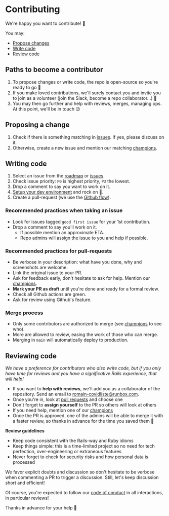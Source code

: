 # Contributing

We're happy you want to contribute! 💜

You may:

- [Propose changes](#proposing-a-change)
- [Write code](#writing-code)
- [Review code](#reviewing-code)

## Paths to become a contributor

1. To propose changes or write code, the repo is open-source so you're ready to go 🚀
1. If you make loved contributions, we'll surely contact you and invite you to join as a volunteer (join the Slack, become a repo collaborator...) 💪
1. You may then go further and help with reviews, merges, managing ops. At this point, we'll be in touch 😉

## Proposing a change

1. Check if there is something matching in [issues](https://github.com/hostolab/covidliste/issues). If yes, please discuss on it.
2. Otherwise, create a new issue and mention our matching [champions](champions.md).

## Writing code

1. Select an issue from the [roadmap](https://github.com/hostolab/covidliste/projects/1) or [issues](https://github.com/hostolab/covidliste/issues).
2. Check issue priority: `P0` is highest priority, `P3` the lowest.
3. Drop a comment to say you want to work on it.
4. [Setup your dev environment](developing.md) and rock on 🎸.
5. Create a pull-request (we use the [Github flow](https://guides.github.com/introduction/flow/)).

### Recommended practices when taking an issue

- Look for issues tagged `good first issue` for your 1st contribution.
- Drop a comment to say you'll work on it.
  - If possible mention an approximate ETA.
  - Repo admins will assign the issue to you and help if possible.

### Recommended practices for pull-requests

- Be verbose in your description: what have you done, why and screenshots are welcome.
- Link the original issue to your PR.
- Ask for feedback early, don't hesitate to ask for help. Mention our [champions](champions.md).
- **Mark your PR as draft** until you're done and ready for a formal review.
- Check all Github actions are green.
- Ask for review using Github's feature.

### Merge process

- Only some contributors are authorized to merge (see [champions](./champions.md) to see who).
- More are allowed to review, easing the work of those who can merge.
- Merging in `main` will automatically deploy to production.

## Reviewing code

_We have a preference for contributors who also write code, but if you only have time for reviews and you have a significative Rails experience, that will help!_

- If you want to **help with reviews**, we'll add you as a collaborator of the repository. Send an email to [romain-covidliste@runbox.com](mailto:romain-covidliste@runbox.com).
- Once you're in, look at [pull requests](https://github.com/hostolab/covidliste/pulls) and choose one
- Don't forget to **assign yourself** to the PR so others will look at others
- If you need help, mention one of our [champions](./champions.md)
- Once the PR is approved, one of the admins will be able to merge it with a faster review, so thanks in advance for the time you saved them 🙏

**Review guidelines**

- Keep code consistent with the Rails-way and Ruby idioms
- Keep things simple: this is a time-limited project so no need for tech perfection, over-engineering or extraneous features
- Never forget to check for security risks and how personal data is processed

We favor explicit doubts and discussion so don't hesitate to be verbose when commenting a PR to trigger a discussion. Still, let's keep discussion short and efficient!

Of course, you're expected to follow our [code of conduct](./code_of_conduct.md) in all interactions, in particular reviews!

Thanks in advance for your help 🙏
